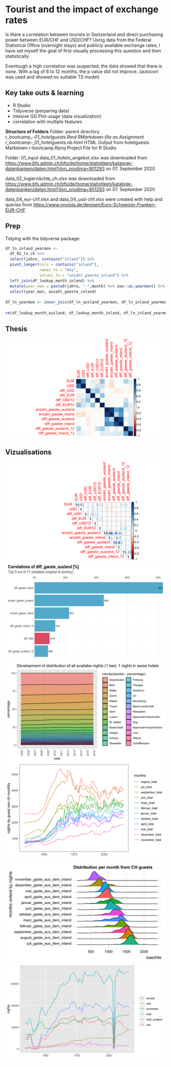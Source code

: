 
# Tourist and the impact of exchange rates
Is there a correlation between tourists in Switzerland and direct purchasing power between EUR/CHF and USD/CHF? 
Using data from the Federal Statistical Office (overnight stays) and publicly available exchange rates, I have set myself the goal of first visually processing this question and then statistically 

Eventough a high correlation was suspected, the data showed that there is none.
With a lag of 6 to 12 months, the p value did not improve. (autocorr was used and showed no suitable TS model)

## Key take outs & learning
- R Studio
- Tidyverse (perparing data)
- intesive GG Plot usage (data visualization)
- correlation with multiple features

**Structure of Folders**
Folder: parent directory
r_bootcamp_-_01_hotelguests.Rmd               RMarkdown-file as Assignment
r_bootcamp_-_01_hotelguests.nb.html           HTML Output from hotelguests Markdown
r-bootcamp.Rproj                              Project File for R Studio

Folder: 01_input
data_01_hotels_angebot.xlsx	was downloaded from 
https://www.bfs.admin.ch/bfs/de/home/statistiken/kataloge-datenbanken/daten.html?dyn_prodima=901293 on 07. September 2020

data_02_logiernächte_ch.xlsx was downloaded from 
https://www.bfs.admin.ch/bfs/de/home/statistiken/kataloge-datenbanken/daten.html?dyn_prodima=901293 on 07. September 2020

data_04_eur-chf.xlsx and data_04_usd-chf.xlsx were created with help and queries from https://www.onvista.de/devisen/Euro-Schweizer-Franken-EUR-CHF

## Prep

Tidying with the tidyverse package:

```R
df_ln_inland_yearmon <-
  df_02_ln_ch %>% 
  select(jahre, contains("inland")) %>% 
  pivot_longer(cols = contains("inland"),
               names_to = "key",
               values_to = "anzahl_gaeste_inland") %>% 
  left_join(df_lookup_month_inland) %>% 
  mutate(year_mon = paste0(jahre, "-",month) %>% zoo::as.yearmon() %>% format("%Y-%m")) %>% 
  select(year_mon, anzahl_gaeste_inland)

df_ln_yearmon <- inner_join(df_ln_ausland_yearmon, df_ln_inland_yearmon, by = "year_mon")
  
rm(df_lookup_month_ausland, df_lookup_month_inland, df_ln_inland_yearmon, df_ln_ausland_yearmon)
```

## Thesis
![img1](https://github.com/Ermaconomist/tourist-visits/blob/main/02_img/7.png)

## Vizualisations

![img1](https://github.com/Ermaconomist/tourist-visits/blob/main/02_img/1.png)
![img1](https://github.com/Ermaconomist/tourist-visits/blob/main/02_img/2.png)
![img1](https://github.com/Ermaconomist/tourist-visits/blob/main/02_img/3.png)
![img1](https://github.com/Ermaconomist/tourist-visits/blob/main/02_img/4.png)
![img1](https://github.com/Ermaconomist/tourist-visits/blob/main/02_img/5.png)
![img1](https://github.com/Ermaconomist/tourist-visits/blob/main/02_img/6.png)



